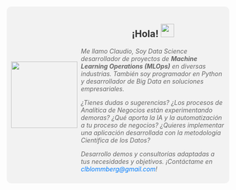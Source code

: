 <div style="display: flex; align-items: center; background-color: #f2f2f2; padding: 10px; border-radius: 10px;">
    <div style="margin-right: 5px;">
        <img align="left" src="https://orhun.dev/img/crow.png" style="width: 150px; height: auto;">
    </div>
<div style="text-align: center; max-width: 600px; margin: 0 auto;">
  <h2 style="color: #333;">¡Hola! <img src="https://media.giphy.com/media/hvRJCLFzcasrR4ia7z/giphy.gif" width="30px"></h2>
  <p style="font-style: italic; color: #666; text-align: left;">Me llamo Claudio, Soy Data Science desarrollador de proyectos de <strong>Machine Learning Operations (MLOps)</strong> en diversas industrias. También soy programador en Python y desarrollador de Big Data en soluciones empresariales.</p>
  <p style="font-style: italic; color: #666; text-align: left;">¿Tienes dudas o sugerencias? ¿Los procesos de Analítica de Negocios están experimentando demoras? ¿Qué aporta la IA y la automatización a tu proceso de negocios? ¿Quieres implementar una aplicación desarrollada con la metodología Científica de los Datos?</p>

  <p style="font-style: italic; color: #666; text-align: left;">Desarrollo demos y consultorías adaptadas a tus necesidades y objetivos. ¡Contáctame en <a href="mailto:clblommberg@gmail.com" style="color: #007bff; text-decoration: none;">clblommberg@gmail.com</a>!</p>
</div>

